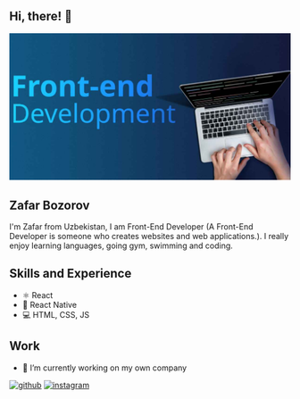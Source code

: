 ## Hi, there! 👋

![](https://github.com/za1ar/za1ar/blob/main/What-is-Frontend-Development.jpg)

## Zafar Bozorov
I'm Zafar from Uzbekistan, I am Front-End Developer (A Front-End Developer is someone who creates websites and web applications.). 
I really enjoy learning languages, going gym, swimming and coding.

## Skills and Experience
* ⚛ React
* 📱 React Native
* 💻 HTML, CSS, JS

## Work
- 🔭 I’m currently working on my own company 


[<img src='https://cdn.jsdelivr.net/npm/simple-icons@3.0.1/icons/github.svg' alt='github' height='40'>](https://github.com/za1ar)  [<img src='https://cdn.jsdelivr.net/npm/simple-icons@3.0.1/icons/instagram.svg' alt='instagram' height='40'>](https://www.instagram.com/za1ar.01/)  


<!---
za1ar/za1ar is a ✨ special ✨ repository because its `README.md` (this file) appears on your GitHub profile.
You can click the Preview link to take a look at your changes.
--->
